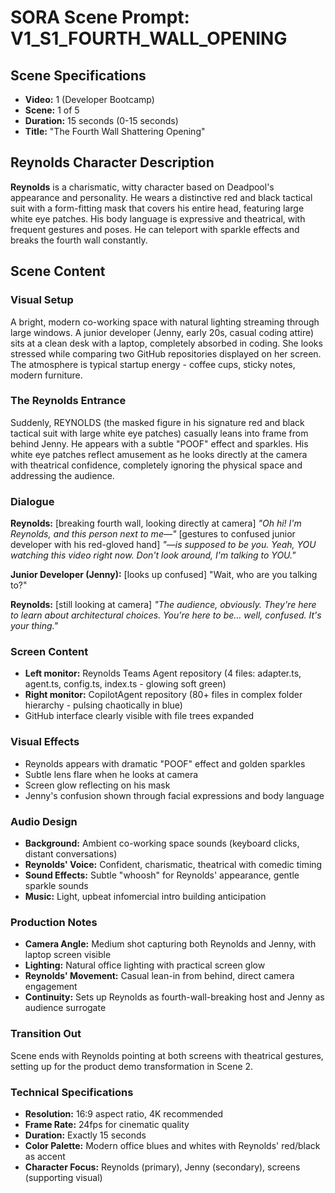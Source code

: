 # SORA Scene Prompt: V1_S1_FOURTH_WALL_OPENING

## **Scene Specifications**
- **Video:** 1 (Developer Bootcamp)
- **Scene:** 1 of 5
- **Duration:** 15 seconds (0-15 seconds)
- **Title:** "The Fourth Wall Shattering Opening"

## **Reynolds Character Description**
**Reynolds** is a charismatic, witty character based on Deadpool's appearance and personality. He wears a distinctive red and black tactical suit with a form-fitting mask that covers his entire head, featuring large white eye patches. His body language is expressive and theatrical, with frequent gestures and poses. He can teleport with sparkle effects and breaks the fourth wall constantly.

## **Scene Content**

### **Visual Setup**
A bright, modern co-working space with natural lighting streaming through large windows. A junior developer (Jenny, early 20s, casual coding attire) sits at a clean desk with a laptop, completely absorbed in coding. She looks stressed while comparing two GitHub repositories displayed on her screen. The atmosphere is typical startup energy - coffee cups, sticky notes, modern furniture.

### **The Reynolds Entrance**
Suddenly, REYNOLDS (the masked figure in his signature red and black tactical suit with large white eye patches) casually leans into frame from behind Jenny. He appears with a subtle "POOF" effect and sparkles. His white eye patches reflect amusement as he looks directly at the camera with theatrical confidence, completely ignoring the physical space and addressing the audience.

### **Dialogue**
**Reynolds:** [breaking fourth wall, looking directly at camera]
*"Oh hi! I'm Reynolds, and this person next to me—"* [gestures to confused junior developer with his red-gloved hand] *"—is supposed to be you. Yeah, YOU watching this video right now. Don't look around, I'm talking to YOU."*

**Junior Developer (Jenny):** [looks up confused] "Wait, who are you talking to?"

**Reynolds:** [still looking at camera] 
*"The audience, obviously. They're here to learn about architectural choices. You're here to be... well, confused. It's your thing."*

### **Screen Content**
- **Left monitor:** Reynolds Teams Agent repository (4 files: adapter.ts, agent.ts, config.ts, index.ts - glowing soft green)
- **Right monitor:** CopilotAgent repository (80+ files in complex folder hierarchy - pulsing chaotically in blue)
- GitHub interface clearly visible with file trees expanded

### **Visual Effects**
- Reynolds appears with dramatic "POOF" effect and golden sparkles
- Subtle lens flare when he looks at camera
- Screen glow reflecting on his mask
- Jenny's confusion shown through facial expressions and body language

### **Audio Design**
- **Background:** Ambient co-working space sounds (keyboard clicks, distant conversations)
- **Reynolds' Voice:** Confident, charismatic, theatrical with comedic timing
- **Sound Effects:** Subtle "whoosh" for Reynolds' appearance, gentle sparkle sounds
- **Music:** Light, upbeat infomercial intro building anticipation

### **Production Notes**
- **Camera Angle:** Medium shot capturing both Reynolds and Jenny, with laptop screen visible
- **Lighting:** Natural office lighting with practical screen glow
- **Reynolds' Movement:** Casual lean-in from behind, direct camera engagement
- **Continuity:** Sets up Reynolds as fourth-wall-breaking host and Jenny as audience surrogate

### **Transition Out**
Scene ends with Reynolds pointing at both screens with theatrical gestures, setting up for the product demo transformation in Scene 2.

### **Technical Specifications**
- **Resolution:** 16:9 aspect ratio, 4K recommended
- **Frame Rate:** 24fps for cinematic quality
- **Duration:** Exactly 15 seconds
- **Color Palette:** Modern office blues and whites with Reynolds' red/black as accent
- **Character Focus:** Reynolds (primary), Jenny (secondary), screens (supporting visual)